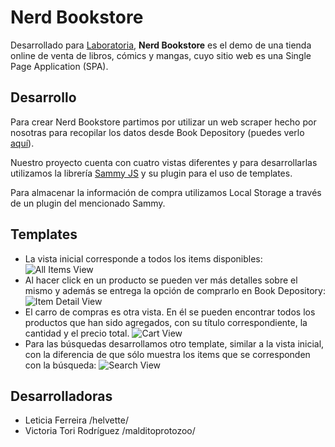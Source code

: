# Nerd Bookstore
Desarrollado para [Laboratoria](http://www.laboratoria.la), **Nerd Bookstore** es el demo de una tienda online de venta de libros, cómics y mangas, cuyo sitio web es una Single Page Application (SPA).

## Desarrollo
Para crear Nerd Bookstore partimos por utilizar un web scraper hecho por nosotras para recopilar los datos desde Book Depository (puedes verlo [aquí](https://github.com/malditoprotozoo/bookScrape)).

Nuestro proyecto cuenta con cuatro vistas diferentes y para desarrollarlas utilizamos la librería [Sammy JS](http://sammyjs.org/) y su plugin para el uso de templates.

Para almacenar la información de compra utilizamos Local Storage a través de un plugin del mencionado Sammy.

## Templates

* La vista inicial corresponde a todos los items disponibles:
![All Items View](https://user-images.githubusercontent.com/32281138/38102893-0c519206-335b-11e8-859d-1d32857276f3.png)
* Al hacer click en un producto se pueden ver más detalles sobre el mismo y además se entrega la opción de comprarlo en Book Depository:
![Item Detail View](assets/img/item-detail.png)
* El carro de compras es otra vista. En él se pueden encontrar todos los productos que han sido agregados, con su título correspondiente, la cantidad y el precio total.
![Cart View](assets/img/cart.png)
* Para las búsquedas desarrollamos otro template, similar a la vista inicial, con la diferencia de que sólo muestra los items que se corresponden con la búsqueda:
![Search View](assets/img/search.png)

## Desarrolladoras
* Leticia Ferreira /helvette/
* Victoria Tori Rodríguez /malditoprotozoo/
